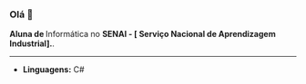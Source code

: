 ### Olá 👋

<b>Aluna de </b> Informática no <b>SENAI - [ Serviço Nacional de Aprendizagem Industrial].</b>.

<hr>

- <b>Linguagens:</b> C# 
